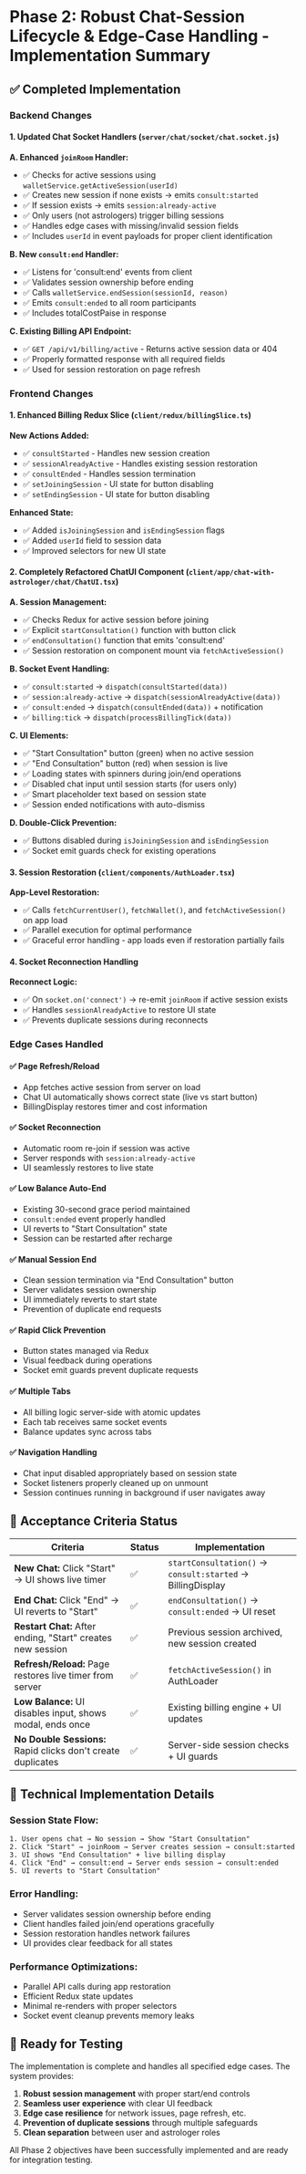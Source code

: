 # Phase 2: Robust Chat-Session Lifecycle & Edge-Case Handling - Implementation Summary

## ✅ Completed Implementation

### Backend Changes

#### 1. Updated Chat Socket Handlers (`server/chat/socket/chat.socket.js`)

**A. Enhanced `joinRoom` Handler:**
- ✅ Checks for active sessions using `walletService.getActiveSession(userId)`
- ✅ Creates new session if none exists → emits `consult:started`
- ✅ If session exists → emits `session:already-active` 
- ✅ Only users (not astrologers) trigger billing sessions
- ✅ Handles edge cases with missing/invalid session fields
- ✅ Includes `userId` in event payloads for proper client identification

**B. New `consult:end` Handler:**
- ✅ Listens for 'consult:end' events from client
- ✅ Validates session ownership before ending
- ✅ Calls `walletService.endSession(sessionId, reason)`
- ✅ Emits `consult:ended` to all room participants
- ✅ Includes totalCostPaise in response

**C. Existing Billing API Endpoint:**
- ✅ `GET /api/v1/billing/active` - Returns active session data or 404
- ✅ Properly formatted response with all required fields
- ✅ Used for session restoration on page refresh

### Frontend Changes

#### 1. Enhanced Billing Redux Slice (`client/redux/billingSlice.ts`)

**New Actions Added:**
- ✅ `consultStarted` - Handles new session creation
- ✅ `sessionAlreadyActive` - Handles existing session restoration  
- ✅ `consultEnded` - Handles session termination
- ✅ `setJoiningSession` - UI state for button disabling
- ✅ `setEndingSession` - UI state for button disabling

**Enhanced State:**
- ✅ Added `isJoiningSession` and `isEndingSession` flags
- ✅ Added `userId` field to session data
- ✅ Improved selectors for new UI state

#### 2. Completely Refactored ChatUI Component (`client/app/chat-with-astrologer/chat/ChatUI.tsx`)

**A. Session Management:**
- ✅ Checks Redux for active session before joining
- ✅ Explicit `startConsultation()` function with button click
- ✅ `endConsultation()` function that emits 'consult:end'
- ✅ Session restoration on component mount via `fetchActiveSession()`

**B. Socket Event Handling:**
- ✅ `consult:started` → `dispatch(consultStarted(data))`
- ✅ `session:already-active` → `dispatch(sessionAlreadyActive(data))`  
- ✅ `consult:ended` → `dispatch(consultEnded(data))` + notification
- ✅ `billing:tick` → `dispatch(processBillingTick(data))`

**C. UI Elements:**
- ✅ "Start Consultation" button (green) when no active session
- ✅ "End Consultation" button (red) when session is live
- ✅ Loading states with spinners during join/end operations
- ✅ Disabled chat input until session starts (for users only)
- ✅ Smart placeholder text based on session state
- ✅ Session ended notifications with auto-dismiss

**D. Double-Click Prevention:**
- ✅ Buttons disabled during `isJoiningSession` and `isEndingSession`
- ✅ Socket emit guards check for existing operations

#### 3. Session Restoration (`client/components/AuthLoader.tsx`)

**App-Level Restoration:**
- ✅ Calls `fetchCurrentUser()`, `fetchWallet()`, and `fetchActiveSession()` on app load
- ✅ Parallel execution for optimal performance
- ✅ Graceful error handling - app loads even if restoration partially fails

#### 4. Socket Reconnection Handling

**Reconnect Logic:**
- ✅ On `socket.on('connect')` → re-emit `joinRoom` if active session exists
- ✅ Handles `sessionAlreadyActive` to restore UI state
- ✅ Prevents duplicate sessions during reconnects

### Edge Cases Handled

#### ✅ Page Refresh/Reload
- App fetches active session from server on load
- Chat UI automatically shows correct state (live vs start button)
- BillingDisplay restores timer and cost information

#### ✅ Socket Reconnection  
- Automatic room re-join if session was active
- Server responds with `session:already-active`
- UI seamlessly restores to live state

#### ✅ Low Balance Auto-End
- Existing 30-second grace period maintained
- `consult:ended` event properly handled
- UI reverts to "Start Consultation" state
- Session can be restarted after recharge

#### ✅ Manual Session End
- Clean session termination via "End Consultation" button
- Server validates session ownership
- UI immediately reverts to start state
- Prevention of duplicate end requests

#### ✅ Rapid Click Prevention
- Button states managed via Redux
- Visual feedback during operations
- Socket emit guards prevent duplicate requests

#### ✅ Multiple Tabs
- All billing logic server-side with atomic updates
- Each tab receives same socket events
- Balance updates sync across tabs

#### ✅ Navigation Handling
- Chat input disabled appropriately based on session state
- Socket listeners properly cleaned up on unmount
- Session continues running in background if user navigates away

## 🎯 Acceptance Criteria Status

| Criteria | Status | Implementation |
|----------|--------|----------------|
| **New Chat:** Click "Start" → UI shows live timer | ✅ | `startConsultation()` → `consult:started` → BillingDisplay |
| **End Chat:** Click "End" → UI reverts to "Start" | ✅ | `endConsultation()` → `consult:ended` → UI reset |
| **Restart Chat:** After ending, "Start" creates new session | ✅ | Previous session archived, new session created |
| **Refresh/Reload:** Page restores live timer from server | ✅ | `fetchActiveSession()` in AuthLoader |
| **Low Balance:** UI disables input, shows modal, ends once | ✅ | Existing billing engine + UI updates |
| **No Double Sessions:** Rapid clicks don't create duplicates | ✅ | Server-side session checks + UI guards |

## 🔧 Technical Implementation Details

### Session State Flow:
```
1. User opens chat → No session → Show "Start Consultation"
2. Click "Start" → joinRoom → Server creates session → consult:started
3. UI shows "End Consultation" + live billing display
4. Click "End" → consult:end → Server ends session → consult:ended  
5. UI reverts to "Start Consultation"
```

### Error Handling:
- Server validates session ownership before ending
- Client handles failed join/end operations gracefully
- Session restoration handles network failures
- UI provides clear feedback for all states

### Performance Optimizations:
- Parallel API calls during app restoration
- Efficient Redux state updates
- Minimal re-renders with proper selectors
- Socket event cleanup prevents memory leaks

## 🚀 Ready for Testing

The implementation is complete and handles all specified edge cases. The system provides:

1. **Robust session management** with proper start/end controls
2. **Seamless user experience** with clear UI feedback  
3. **Edge case resilience** for network issues, page refresh, etc.
4. **Prevention of duplicate sessions** through multiple safeguards
5. **Clean separation** between user and astrologer roles

All Phase 2 objectives have been successfully implemented and are ready for integration testing. 